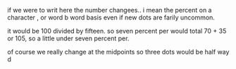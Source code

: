 if we were to writ here the number changees.. i mean the percent on a character , or word b word basis even if new dots are farily uncommon.

it would be 100 divided by fifteen.  so seven percent per would total 70 + 35 or 105, so a little under seven percent per.

of course we really change at the midpoints so three dots would be half way d